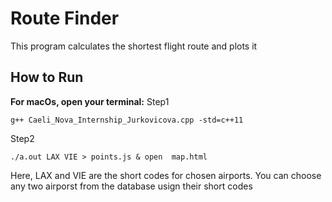 # Route Finder
This program calculates the shortest flight route and plots it
## How to Run 
**For macOs, open your terminal:**
Step1
```
g++ Caeli_Nova_Internship_Jurkovicova.cpp -std=c++11
```
Step2
```
./a.out LAX VIE > points.js & open  map.html
```
Here, LAX and VIE are the short codes for chosen airports. You can choose any two airporst from the database usign their short codes
